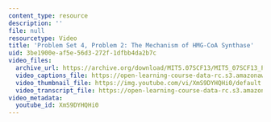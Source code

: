 ```yaml
---
content_type: resource
description: ''
file: null
resourcetype: Video
title: 'Problem Set 4, Problem 2: The Mechanism of HMG-CoA Synthase'
uid: 3be1900e-af5e-56d3-272f-1dfbb4da2b7c
video_files:
  archive_url: https://archive.org/download/MIT5.07SCF13/MIT5_07SCF13_Pset4_Q2_300k.mp4
  video_captions_file: https://open-learning-course-data-rc.s3.amazonaws.com/5-07sc-biological-chemistry-i-fall-2013/4dff0a49bf7c5d6dafdc331a494b88f1_XmS9DYHQHi0.vtt
  video_thumbnail_file: https://img.youtube.com/vi/XmS9DYHQHi0/default.jpg
  video_transcript_file: https://open-learning-course-data-rc.s3.amazonaws.com/5-07sc-biological-chemistry-i-fall-2013/23a256f94e589dd5fe6df9c1e3574fe3_XmS9DYHQHi0.pdf
video_metadata:
  youtube_id: XmS9DYHQHi0
---
```

